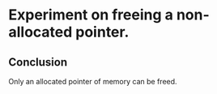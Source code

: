 # Experiment on freeing a non-allocated pointer.

## Conclusion

Only an allocated pointer of memory can be freed.
